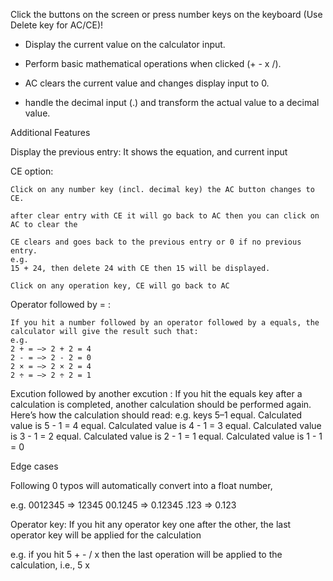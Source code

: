 Click the buttons on the screen or press number keys on the keyboard (Use Delete key for AC/CE)!

- Display the current value on the calculator input.

- Perform basic mathematical operations when clicked (+ - x /).

- AC clears the current value and changes display input to 0.

- handle the decimal input (.) and transform the actual value to a decimal value.

Additional Features

Display the previous entry:
It shows the equation, and current input

CE option:

    Click on any number key (incl. decimal key) the AC button changes to CE.

    after clear entry with CE it will go back to AC then you can click on AC to clear the

    CE clears and goes back to the previous entry or 0 if no previous entry.
    e.g.
    15 + 24, then delete 24 with CE then 15 will be displayed.

    Click on any operation key, CE will go back to AC

Operator followed by = :

    If you hit a number followed by an operator followed by a equals, the calculator will give the result such that:
    e.g.
    2 + = —> 2 + 2 = 4
    2 - = —> 2 - 2 = 0
    2 × = —> 2 × 2 = 4
    2 ÷ = —> 2 ÷ 2 = 1

Excution followed by another excution :
If you hit the equals key after a calculation is completed, another calculation should be performed again. Here’s how the calculation should read:
e.g.
keys 5–1
equal. Calculated value is 5 - 1 = 4
equal. Calculated value is 4 - 1 = 3
equal. Calculated value is 3 - 1 = 2
equal. Calculated value is 2 - 1 = 1
equal. Calculated value is 1 - 1 = 0

Edge cases

Following 0 typos will automatically convert into a float number,

e.g.
0012345 => 12345
00.1245 => 0.12345
.123 => 0.123

Operator key:
If you hit any operator key one after the other, the last operator key will be applied for the calculation

e.g. if you hit 5 + - / x then the last operation will be applied to the calculation, i.e., 5 x
